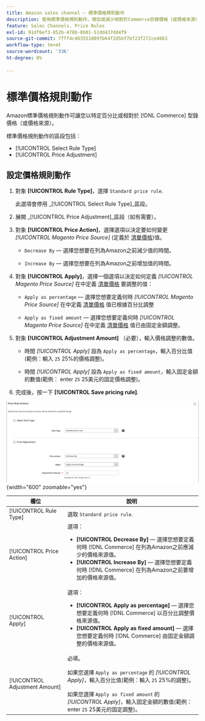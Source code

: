 ```yaml
---
title: Amazon sales channel — 標準價格規則動作
description: 使用標準價格規則動作，增加或減少相對於Commerce目錄價格（或價格來源）的Amazon清單價格。
feature: Sales Channels, Price Rules
exl-id: 91df6ef3-852b-478b-8b01-51dd437dd4f9
source-git-commit: 7fff4c463551089fb64f2d5bf7bf23f272ce4663
workflow-type: tm+mt
source-wordcount: '336'
ht-degree: 0%

---
```


# 標準價格規則動作

Amazon標準價格規則動作可讓您以特定百分比或相對於 [!DNL Commerce] 型錄價格（或價格來源）。

標準價格規則動作的區段包括：

- [!UICONTROL Select Rule Type]
- [!UICONTROL Price Adjustment]

## 設定價格規則動作

1. 對象 **[!UICONTROL Rule Type]**，選擇 `Standard price rule`.

   此選項會停用 _[!UICONTROL Select Rule Type]_區段。

1. 展開 _[!UICONTROL Price Adjustment]_區段（如有需要）。

1. 對象 **[!UICONTROL Price Action]**，選擇選項以決定要如何變更 *[!UICONTROL Magento Price Source]* (定義於 [清單價格](./listing-price.md))值。

   - `Decrease By`  — 選擇您想要在列為Amazon之前減少值的時間。

   - `Increase By`  — 選擇您想要在列為Amazon之前增加值的時間。

1. 對象 **[!UICONTROL Apply]**，選擇一個選項以決定如何定義 *[!UICONTROL Magento Price Source]* 在中定義 [清單價格](./listing-price.md) 要調整的值：

   - `Apply as percentage`  — 選擇您想要定義何時 *[!UICONTROL Magento Price Source]* 在中定義 [清單價格](./listing-price.md) 值已根據百分比調整

   - `Apply as fixed amount`  — 選擇您想要定義何時 *[!UICONTROL Magento Price Source]* 在中定義 [清單價格](./listing-price.md) 值已由固定金額調整。

1. 對象 **[!UICONTROL Adjustment Amount]** （必要），輸入價格調整的數值。

   - 時間 *[!UICONTROL Apply]* 設為 `Apply as percentage`，輸入百分比值(範例：輸入 `25` 25%的價格調整)。

   - 時間 *[!UICONTROL Apply]* 設為 `Apply as fixed amount`，輸入固定金額的數值(範例： enter `25` 25美元的固定價格調整)。

1. 完成後，按一下 **[!UICONTROL Save pricing rule]**.

![標準價格規則](assets/ob-price-rule-action-standard-example.png){width="600" zoomable="yes"}

| 欄位 | 說明 |
|--------------------------------|-----------------------------------------------------------------------------------------------------------------------------------------------------------------------------------------------------------------------------------------------------------------------------------------------------------------------------------|
| [!UICONTROL Rule Type] | 選取 `Standard price rule`. |
| [!UICONTROL Price Action] | 選項：<ul><li>**[!UICONTROL Decrease By]**  — 選擇您想要定義何時 [!DNL Commerce] 在列為Amazon之前應減少的價格來源值。</li><li>**[!UICONTROL Increase By]**  — 選擇您想要定義何時 [!DNL Commerce] 在列為Amazon之前要增加的價格來源值。</li></ul> |
| [!UICONTROL Apply] | 選項：<ul><li>**[!UICONTROL Apply as percentage]**  — 選擇您想要定義何時 [!DNL Commerce] 以百分比調整價格來源值。</li><li>**[!UICONTROL Apply as fixed amount]**  — 選擇您想要定義何時 [!DNL Commerce] 由固定金額調整的價格來源值。</li></ul> |
| [!UICONTROL Adjustment Amount] | 必填。<br><br>如果您選擇 `Apply as percentage` 的 *[!UICONTROL Apply]*，輸入百分比值(範例：輸入 `25` 25%的調整)。<br><br>如果您選擇 `Apply as fixed amount` 的 *[!UICONTROL Apply]*，輸入固定金額的數值(範例： enter `25` 25美元的固定調整)。 |
